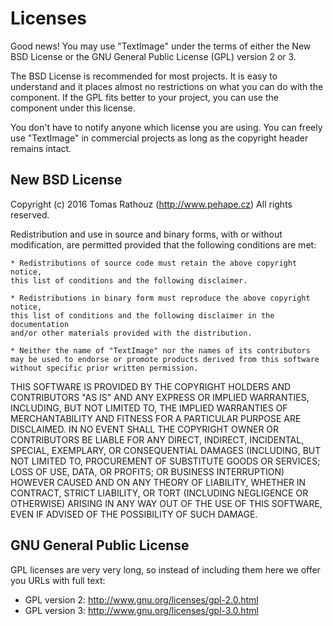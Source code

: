 Licenses
========

Good news! You may use "TextImage" under the terms of either
the New BSD License or the GNU General Public License (GPL) version 2 or 3.

The BSD License is recommended for most projects. It is easy to understand and it
places almost no restrictions on what you can do with the component. If the GPL
fits better to your project, you can use the component under this license.

You don't have to notify anyone which license you are using. You can freely
use "TextImage" in commercial projects as long as the copyright header
remains intact.



New BSD License
---------------

Copyright (c) 2016 Tomas Rathouz (http://www.pehape.cz)
All rights reserved.

Redistribution and use in source and binary forms, with or without modification,
are permitted provided that the following conditions are met:

	* Redistributions of source code must retain the above copyright notice,
	this list of conditions and the following disclaimer.

	* Redistributions in binary form must reproduce the above copyright notice,
	this list of conditions and the following disclaimer in the documentation
	and/or other materials provided with the distribution.

	* Neither the name of "TextImage" nor the names of its contributors
	may be used to endorse or promote products derived from this software
	without specific prior written permission.

THIS SOFTWARE IS PROVIDED BY THE COPYRIGHT HOLDERS AND CONTRIBUTORS "AS IS" AND
ANY EXPRESS OR IMPLIED WARRANTIES, INCLUDING, BUT NOT LIMITED TO, THE IMPLIED
WARRANTIES OF MERCHANTABILITY AND FITNESS FOR A PARTICULAR PURPOSE ARE
DISCLAIMED. IN NO EVENT SHALL THE COPYRIGHT OWNER OR CONTRIBUTORS BE LIABLE FOR
ANY DIRECT, INDIRECT, INCIDENTAL, SPECIAL, EXEMPLARY, OR CONSEQUENTIAL DAMAGES
(INCLUDING, BUT NOT LIMITED TO, PROCUREMENT OF SUBSTITUTE GOODS OR SERVICES;
LOSS OF USE, DATA, OR PROFITS; OR BUSINESS INTERRUPTION) HOWEVER CAUSED AND ON
ANY THEORY OF LIABILITY, WHETHER IN CONTRACT, STRICT LIABILITY, OR TORT
(INCLUDING NEGLIGENCE OR OTHERWISE) ARISING IN ANY WAY OUT OF THE USE OF THIS
SOFTWARE, EVEN IF ADVISED OF THE POSSIBILITY OF SUCH DAMAGE.



GNU General Public License
--------------------------

GPL licenses are very very long, so instead of including them here we offer
you URLs with full text:

- GPL version 2: http://www.gnu.org/licenses/gpl-2.0.html
- GPL version 3: http://www.gnu.org/licenses/gpl-3.0.html
